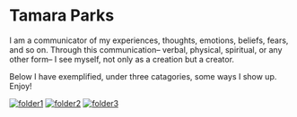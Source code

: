 # Tamara Parks 

I am a communicator of my experiences, thoughts, emotions, beliefs, fears, and 
so on. Through this communication– verbal, physical, 
spiritual, or any other form– I see myself, not only as 
a creation but a creator.

Below I have exemplified, under three catagories, some ways I show up. Enjoy!

[![folder1](https://i0.wp.com/whateverbrightthings.com/wp-content/uploads/2019/01/Peach-Folder-Icon.png?fit=250%2C250&ssl=1)](peachFolder.md) 
[![folder2](https://cdn.icon-icons.com/icons2/1379/PNG/512/folderteal_93194.png)](tealFolder.md) 
[![folder3](https://w7.pngwing.com/pngs/547/938/png-transparent-computer-icons-icon-design-apple-icon-format-yellow-folder-s-angle-rectangle-orange.png)](yellowFolder.md)
